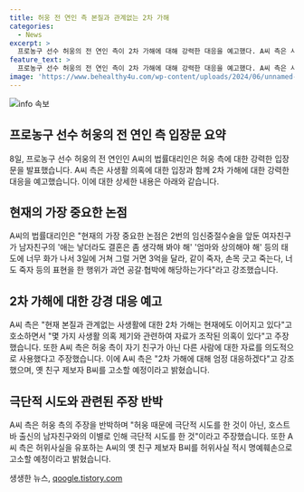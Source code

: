 ```yaml
---
title: 허웅 전 연인 측 본질과 관계없는 2차 가해 
categories:
  - News
excerpt: >
  프로농구 선수 허웅의 전 연인 측이 2차 가해에 대해 강력한 대응을 예고했다. A씨 측은 사생활 의혹과 관련하여 자료가 조작된 의혹을 제기하고, 허웅 측의 발언과 자료가 일치하지 않는 부분을 지적했다. 또한, A씨 측은 허위 사실 유포를 한 친구를 명예훼손으로 고소할 예정이라고 밝혔다. 허웅과 A씨는 치열한 공방전을 펼치며 사생활 폭로가 계속되고 있다. A씨 측은 2차 가해에 엄정 대응하겠다고 강조했다.
feature_text: >
  프로농구 선수 허웅의 전 연인 측이 2차 가해에 대해 강력한 대응을 예고했다. A씨 측은 사생활 의혹과 관련하여 자료가 조작된 의혹을 제기하고, 허웅 측의 발언과 자료가 일치하지 않는 부분을 지적했다. 또한, A씨 측은 허위 사실 유포를 한 친구를 명예훼손으로 고소할 예정이라고 밝혔다. 허웅과 A씨는 치열한 공방전을 펼치며 사생활 폭로가 계속되고 있다. A씨 측은 2차 가해에 엄정 대응하겠다고 강조했다.
image: 'https://www.behealthy4u.com/wp-content/uploads/2024/06/unnamed-file.png'
---
```


<p><img src="https://www.behealthy4u.com/wp-content/uploads/2024/06/unnamed-file.png" alt="info 속보" /></p>

<h2 data-ke-size="size26">프로농구 선수 허웅의 전 연인 측 입장문 요약</h2>

<p data-ke-size="size16">8일, 프로농구 선수 허웅의 전 연인인 A씨의 법률대리인은 허웅 측에 대한 강력한 입장문을 발표했습니다. A씨 측은 사생활 의혹에 대한 입장과 함께 2차 가해에 대한 강력한 대응을 예고했습니다. 이에 대한 상세한 내용은 아래와 같습니다.</p>

<h2 data-ke-size="size26">현재의 가장 중요한 논점</h2>

<p data-ke-size="size16">A씨의 법률대리인은 "현재의 가장 중요한 논점은 2번의 임신중절수술을 앞둔 여자친구가 남자친구의 '애는 낳더라도 결혼은 좀 생각해 봐야 해' '엄마와 상의해야 해' 등의 태도에 너무 화가 나서 3일에 거쳐 그럴 거면 3억을 달라, 같이 죽자, 손목 긋고 죽는다, 너도 죽자 등의 표현을 한 행위가 과연 공갈∙협박에 해당하는가다"라고 강조했습니다.</p>

<h2 data-ke-size="size26">2차 가해에 대한 강경 대응 예고</h2>

<p data-ke-size="size16">A씨 측은 "현재 본질과 관계없는 사생활에 대한 2차 가해는 현재에도 이어지고 있다"고 호소하면서 "몇 가지 사생활 의혹 제기와 관련하여 자료가 조작된 의혹이 있다"고 주장했습니다. 또한 A씨 측은 허웅 측이 자기 친구가 아닌 다른 사람에 대한 자료를 의도적으로 사용했다고 주장했습니다. 이에 A씨 측은 "2차 가해에 대해 엄정 대응하겠다"고 강조했으며, 옛 친구 제보자 B씨를 고소할 예정이라고 밝혔습니다.</p>

<h2 data-ke-size="size26">극단적 시도와 관련된 주장 반박</h2>

<p data-ke-size="size16">A씨 측은 허웅 측의 주장을 반박하며 "허웅 때문에 극단적 시도를 한 것이 아닌, 호스트바 출신의 남자친구와의 이별로 인해 극단적 시도를 한 것"이라고 주장했습니다. 또한 A씨 측은 허위사실을 유포하는 A씨의 옛 친구 제보자 B씨를 허위사실 적시 명예훼손으로 고소할 예정이라고 밝혔습니다.</p>
생생한 뉴스, <a href="https://qoogle.tistory.com" rel="dofollow">qoogle.tistory.com</a>


